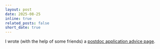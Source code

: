 ```yaml
---
layout: post
date: 2025-08-25
inline: true
related_posts: false
short_date: true
---
```


I wrote (with the help of some friends) a [postdoc application advice page](advice/postdoc).
